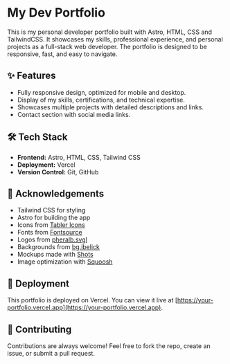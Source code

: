 # My Dev Portfolio

This is my personal developer portfolio built with Astro, HTML, CSS and TailwindCSS. It showcases my skills, professional experience, and personal projects as a full-stack web developer. The portfolio is designed to be responsive, fast, and easy to navigate.

## ✨ Features
- Fully responsive design, optimized for mobile and desktop.
- Display of my skills, certifications, and technical expertise.
- Showcases multiple projects with detailed descriptions and links.
- Contact section with social media links.

## 🛠️ Tech Stack
- **Frontend:** Astro, HTML, CSS, Tailwind CSS
- **Deployment:** Vercel
- **Version Control:** Git, GitHub

## 🙏 Acknowledgements
- Tailwind CSS for styling
- Astro for building the app
- Icons from [Tabler Icons](https://tabler.io/icons)
- Fonts from [Fontsource](https://fontsource.org/)
- Logos from [pheralb.svgl](https://svgl.app/)
- Backgrounds from [bg.ibelick](https://bg.ibelick.com/)
- Mockups made with [Shots](https://shots.so/)
- Image optimization with [Squoosh](https://squoosh.app/)

## 🚀 Deployment
This portfolio is deployed on Vercel. You can view it live at [https://your-portfolio.vercel.app](https://your-portfolio.vercel.app).

## 🤝 Contributing
Contributions are always welcome! Feel free to fork the repo, create an issue, or submit a pull request.